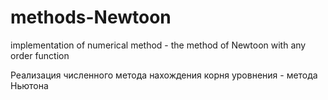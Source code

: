 # methods-Newtoon
implementation of numerical method - the method of Newtoon with any order function

Реализация численного метода нахождения корня уровнения - метода Ньютона
